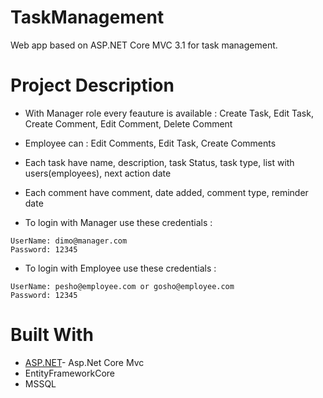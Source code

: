 # TaskManagement
Web app based on ASP.NET Core MVC 3.1 for task management.

# Project Description
* With Manager role every feauture is available : Create Task, Edit Task, Create Comment, Edit Comment, Delete Comment

* Employee can : Edit Comments, Edit Task, Create Comments

* Each task have name, description,	task Status, task type, list with users(employees), next action date
* Each comment have comment, date added, comment type, reminder date
* To login with Manager use these credentials : 



```
UserName: dimo@manager.com
Password: 12345
```
* To login with Employee use these credentials : 
```
UserName: pesho@employee.com or gosho@employee.com
Password: 12345
```
# Built With
* [ASP.NET](https://dotnet.microsoft.com/apps/aspnet)- Asp.Net Core Mvc
* EntityFrameworkCore
* MSSQL

